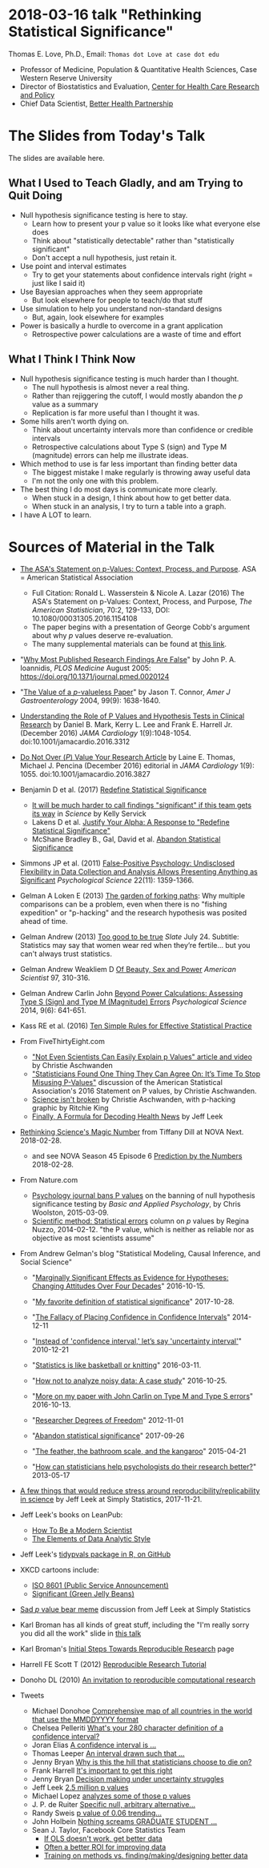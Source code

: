 # 2018-03-16 talk "Rethinking Statistical Significance"

Thomas E. Love, Ph.D., Email: `Thomas dot Love at case dot edu`

- Professor of Medicine, Population & Quantitative Health Sciences, Case Western Reserve University
- Director of Biostatistics and Evaluation, [Center for Health Care Research and Policy](http://chrp.org/)
- Chief Data Scientist, [Better Health Partnership](http://betterhealthpartnership.org/)

# The Slides from Today's Talk

The slides are available here.

## What I Used to Teach Gladly, and am Trying to Quit Doing

- Null hypothesis significance testing is here to stay.
    - Learn how to present your p value so it looks like what everyone else does
    - Think about "statistically detectable" rather than "statistically significant"
    - Don't accept a null hypothesis, just retain it.
- Use point and interval estimates
    - Try to get your statements about confidence intervals right (right = just like I said it)
- Use Bayesian approaches when they seem appropriate
    - But look elsewhere for people to teach/do that stuff
- Use simulation to help you understand non-standard designs
    - But, again, look elsewhere for examples
- Power is basically a hurdle to overcome in a grant application
    - Retrospective power calculations are a waste of time and effort
    
## What I Think I Think Now

- Null hypothesis significance testing is much harder than I thought.
    - The null hypothesis is almost never a real thing.
    - Rather than rejiggering the cutoff, I would mostly abandon the *p* value as a summary
    - Replication is far more useful than I thought it was.
- Some hills aren't worth dying on.
    - Think about uncertainty intervals more than confidence or credible intervals
    - Retrospective calculations about Type S (sign) and Type M (magnitude) errors can help me illustrate ideas.
- Which method to use is far less important than finding better data
    - The biggest mistake I make regularly is throwing away useful data
    - I'm not the only one with this problem.
- The best thing I do most days is communicate more clearly.
    - When stuck in a design, I think about how to get better data.
    - When stuck in an analysis, I try to turn a table into a graph.
- I have A LOT to learn.

# Sources of Material in the Talk

- [The ASA's Statement on p-Values: Context, Process, and Purpose](https://amstat.tandfonline.com/doi/full/10.1080/00031305.2016.1154108?scroll=top&needAccess=true#.Wqqvlej4-Uk). ASA = American Statistical Association
    - Full Citation: Ronald L. Wasserstein & Nicole A. Lazar (2016) The ASA's Statement on p-Values: Context, Process, and Purpose, *The American Statistician*, 70:2, 129-133, DOI: 10.1080/00031305.2016.1154108
    - The paper begins with a presentation of George Cobb's argument about why *p* values deserve re-evaluation.
    - The many supplemental materials can be found at [this link](https://www.tandfonline.com/doi/suppl/10.1080/00031305.2016.1154108?scroll=top). 
- "[Why Most Published Research Findings Are False](http://journals.plos.org/plosmedicine/article?id=10.1371/journal.pmed.0020124)" by John P. A. Ioannidis, *PLOS Medicine* August 2005: https://doi.org/10.1371/journal.pmed.0020124
- "[The Value of a *p*-valueless Paper](https://www.nature.com/ajg/journal/v99/n9/pdf/ajg2004321a.pdf?origin=ppub&foxtrotcallback=true)" by Jason T. Connor, *Amer J Gastroenterology* 2004, 99(9): 1638-1640.
- [Understanding the Role of P Values and Hypothesis Tests in Clinical Research](https://jamanetwork.com/journals/jamacardiology/fullarticle/2566171) by Daniel B. Mark, Kerry L. Lee and Frank E. Harrell Jr. (December 2016) *JAMA Cardiology* 1(9):1048-1054. doi:10.1001/jamacardio.2016.3312
- [Do Not Over (*P*) Value Your Research Article](https://jamanetwork.com/journals/jamacardiology/fullarticle/2566166) by Laine E. Thomas, Michael J. Pencina (December 2016) editorial in *JAMA Cardiology*  1(9): 1055. doi:10.1001/jamacardio.2016.3827
- Benjamin D et al. (2017) [Redefine Statistical Significance](https://psyarxiv.com/mky9j/)
    - [It will be much harder to call findings "significant" if this team gets its way](http://www.sciencemag.org/news/2017/07/it-will-be-much-harder-call-new-findings-significant-if-team-gets-its-way) in *Science* by Kelly Servick
    - Lakens D et al. [Justify Your Alpha: A Response to "Redefine Statistical Significance"](https://psyarxiv.com/9s3y6)
    - McShane Bradley B., Gal, David et al. [Abandon Statistical Significance](http://www.stat.columbia.edu/~gelman/research/unpublished/abandon.pdf)
- Simmons JP et al. (2011) [False-Positive Psychology: Undisclosed Flexibility in Data Collection and Analysis Allows Presenting Anything as Significant](http://journals.sagepub.com/doi/abs/10.1177/0956797611417632) *Psychological Science* 22(11): 1359-1366. 
- Gelman A Loken E (2013) [The garden of forking paths](http://www.stat.columbia.edu/~gelman/research/unpublished/p_hacking.pdf): Why multiple comparisons can be a problem, even when there is no "fishing expedition" or "p-hacking" and the research hypothesis was posited ahead of time.
- Gelman Andrew (2013) [Too good to be true](http://www.slate.com/articles/health_and_science/science/2013/07/statistics_and_psychology_multiple_comparisons_give_spurious_results.html) *Slate* July 24. Subtitle: Statistics may say that women wear red when they’re fertile... but you can't always trust statistics.
- Gelman Andrew Weakliem D [Of Beauty, Sex and Power](http://www.stat.columbia.edu/~gelman/research/published/power5r.pdf) *American Scientist* 97, 310-316.
- Gelman Andrew Carlin John [Beyond Power Calculations: Assessing Type S (Sign) and Type M (Magnitude) Errors](http://www.stat.columbia.edu/~gelman/research/published/retropower_final.pdf) *Psychological Science* 2014, 9(6): 641-651.
- Kass RE et al. (2016) [Ten Simple Rules for Effective Statistical Practice](http://journals.plos.org/ploscompbiol/article?id=10.1371/journal.pcbi.1004961)
- From FiveThirtyEight.com
    - ["Not Even Scientists Can Easily Explain p Values" article and video](http://fivethirtyeight.com/features/not-even-scientists-can-easily-explain-p-values/) by Christie Aschwanden
    - ["Statisticians Found One Thing They Can Agree On: It’s Time To Stop Misusing P-Values"](http://fivethirtyeight.com/features/statisticians-found-one-thing-they-can-agree-on-its-time-to-stop-misusing-p-values/) discussion of the American Statistical Association's 2016 Statement on P values, by Christie Aschwanden.
    - [Science isn't broken](https://fivethirtyeight.com/features/science-isnt-broken) by Christie Aschwanden, with p-hacking graphic by Ritchie King
    - [Finally, A Formula for Decoding Health News](https://fivethirtyeight.com/features/a-formula-for-decoding-health-news/) by Jeff Leek
- [Rethinking Science's Magic Number](http://www.pbs.org/wgbh/nova/next/body/rethinking-sciences-magic-number/) from Tiffany Dill at NOVA Next. 2018-02-28.
    - and see NOVA Season 45 Episode 6 [Prediction by the Numbers](http://www.pbs.org/video/prediction-by-the-numbers-hg2znc/) 2018-02-28.
- From Nature.com
    - [Psychology journal bans P values](http://www.nature.com/news/psychology-journal-bans-p-values-1.17001) on the banning of null hypothesis significance testing by *Basic and Applied Psychology*, by Chris Woolston, 2015-03-09.
    - [Scientific method: Statistical errors](https://www.nature.com/news/scientific-method-statistical-errors-1.14700) column on *p* values by Regina Nuzzo, 2014-02-12. "the P value, which is neither as reliable nor as objective as most scientists assume"
- From Andrew Gelman's blog "Statistical Modeling, Causal Inference, and Social Science"
    - "[Marginally Significant Effects as Evidence for Hypotheses: Changing Attitudes Over Four Decades](http://andrewgelman.com/2016/10/15/marginally-significant-effects-as-evidence-for-hypotheses-changing-attitudes-over-four-decades/)" 2016-10-15.
    - "[My favorite definition of statistical significance](http://andrewgelman.com/2017/10/28/favorite-definition-statistical-significance/)" 2017-10-28.
        
    - "[The Fallacy of Placing Confidence in Confidence Intervals](http://andrewgelman.com/2014/12/11/fallacy-placing-confidence-confidence-intervals/)" 2014-12-11
    - "[Instead of 'confidence interval,' let’s say 'uncertainty interval'](http://andrewgelman.com/2010/12/21/lets_say_uncert/)" 2010-12-21
    - "[Statistics is like basketball or knitting](http://andrewgelman.com/2016/03/11/statistics-is-like-basketball-or-knitting/)" 2016-03-11.
    - "[How not to analyze noisy data: A case study](http://andrewgelman.com/2016/10/25/how-not-to-analyze-noisy-data-a-case-study/)" 2016-10-25.
    - "[More on my paper with John Carlin on Type M and Type S errors](http://andrewgelman.com/2016/11/13/more-on-my-paper-with-john-carlin-on-type-m-and-type-s-errors/)" 2016-10-13.
    - "[Researcher Degrees of Freedom](http://andrewgelman.com/2012/11/01/researcher-degrees-of-freedom/)" 2012-11-01
    - "[Abandon statistical significance](http://andrewgelman.com/2017/09/26/abandon-statistical-significance/)" 2017-09-26
    - "[The feather, the bathroom scale, and the kangaroo](http://andrewgelman.com/2015/04/21/feather-bathroom-scale-kangaroo/)" 2015-04-21
    - "[How can statisticians help psychologists do their research better?](http://andrewgelman.com/2013/05/17/how-can-statisticians-help-psychologists-do-their-research-better/)" 2013-05-17
 

- [A few things that would reduce stress around reproducibility/replicability in science](https://simplystatistics.org/2017/11/21/rr-sress/) by Jeff Leek at Simply Statistics, 2017-11-21.
- Jeff Leek's books on LeanPub:
    - [How To Be a Modern Scientist](https://leanpub.com/modernscientist)
    - [The Elements of Data Analytic Style](https://leanpub.com/datastyle)
- Jeff Leek's [tidypvals package in R, on GitHub](https://github.com/jtleek/tidypvals)
- XKCD cartoons include:
    - [ISO 8601 (Public Service Announcement)](https://xkcd.com/1179/)
    - [Significant (Green Jelly Beans)](https://xkcd.com/882/)
- [Sad *p* value bear meme](https://simplystatistics.org/2013/08/26/statistics-meme-sad-p-value-bear/) discussion from Jeff Leek at Simply Statistics
- Karl Broman has all kinds of great stuff, including the "I'm really sorry you did all the work" slide in [this talk](https://www.biostat.wisc.edu/~kbroman/presentations/repro_research_UMass2016.pdf) 
 - Karl Broman's [Initial Steps Towards Reproducible Research](http://kbroman.org/steps2rr/) page
 - Harrell FE Scott T (2012) [Reproducible Research Tutorial](http://biostat.mc.vanderbilt.edu/wiki/pub/Main/ReproducibleResearchTutorial/HarrellScottTutorial-useR2012.pdf)
 - Donoho DL (2010) [An invitation to reproducible computational research](https://academic.oup.com/biostatistics/article/11/3/385/257703)
- Tweets
    - Michael Donohoe [Comprehensive map of all countries in the world that use the MMDDYYYY format](https://twitter.com/donohoe/status/597876118688026624)
    - Chelsea Pelleriti [What's your 280 character definition of a confidence interval?](https://twitter.com/ChelseaParlett/status/973657698536366080)
    - Joran Elias [A confidence interval is ...](https://twitter.com/joranelias/status/973662113657843712)
    - Thomas Leeper [An interval drawn such that ...](https://twitter.com/thosjleeper/status/973664676897837057)
    - Jenny Bryan [Why is this the hill that statisticians choose to die on?](https://twitter.com/JennyBryan/status/946433827076939776)
    - Frank Harrell [It's important to get this right](https://twitter.com/f2harrell/status/946437578391216129)
    - Jenny Bryan [Decision making under uncertainty struggles](https://twitter.com/JennyBryan/status/94644114851556)
    - Jeff Leek [2.5 million p values](https://twitter.com/jtleek/status/890180014733492225)
    - Michael Lopez [analyzes some of those p values](https://twitter.com/StatsbyLopez/status/890230164042469376)
    - J. P. de Ruiter [Specific null, arbitrary alternative...](https://twitter.com/JPdeRuiter/status/963481008417988609)
    - Randy Sweis [p value of 0.06 trending...](https://twitter.com/RandySweisMD/status/951828002807132160)
    - John Holbein [Nothing screams GRADUATE STUDENT ...](https://twitter.com/JohnHolbein1/status/967815244574703616)
    - Sean J. Taylor, Facebook Core Statistics Team
        - [If OLS doesn't work, get better data](https://twitter.com/seanjtaylor/status/967940381831716864) 
        - [Often a better ROI for improving data](https://twitter.com/seanjtaylor/status/968145837976051712) 
        - [Training on methods vs. finding/making/designing better data](https://twitter.com/seanjtaylor/status/968147593845813250)

